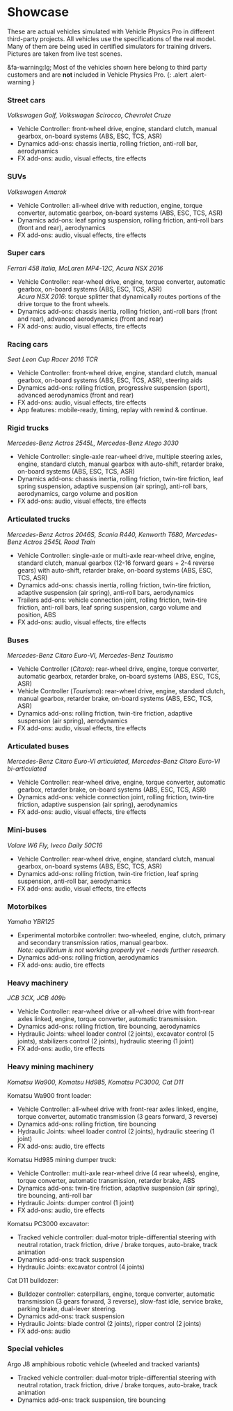 # Showcase

These are actual vehicles simulated with Vehicle Physics Pro in different third-party projects.
All vehicles use the specifications of the real model. Many of them are being used in certified
simulators for training drivers. Pictures are taken from live test scenes.

&fa-warning:lg; Most of the vehicles shown here belong to third party customers and are **not**
included in Vehicle Physics Pro.
{: .alert .alert-warning }

### Street cars

_Volkswagen Golf, Volkswagen Scirocco, Chevrolet Cruze_

<div class="imagegallery" sm="1" md="2" lg="3" style="display:none">
	<img class="clickview" src="/img/showcase/volkswagen-golf.jpg" alt="Volkswagen Golf">
	<img class="clickview" src="/img/showcase/volkswagen-scirocco.jpg" alt="Volkswagen Scirocco">
	<img class="clickview" src="/img/showcase/chevrolet-cruze.jpg" alt="Chevrolet Cruze">
</div>

- Vehicle Controller: front-wheel drive, engine, standard clutch, manual gearbox, on-board systems (ABS, ESC, TCS, ASR)
- Dynamics add-ons: chassis inertia, rolling friction, anti-roll bar, aerodynamics
- FX add-ons: audio, visual effects, tire effects

### SUVs

_Volkswagen Amarok_

<div class="imagegallery" sm="1" md="2" lg="2" style="display:none">
	<img class="clickview" src="/img/showcase/volkswagen-amarok-02.jpg" alt="Volkswagen Amarok">
</div>

- Vehicle Controller: all-wheel drive with reduction, engine, torque converter, automatic gearbox, on-board systems (ABS, ESC, TCS, ASR)
- Dynamics add-ons: leaf spring suspension, rolling friction, anti-roll bars (front and rear), aerodynamics
- FX add-ons: audio, visual effects, tire effects

### Super cars

_Ferrari 458 Italia, McLaren MP4-12C, Acura NSX 2016_

<div class="imagegallery" sm="1" md="2" lg="3" style="display:none">
	<img class="clickview" src="/img/showcase/ferrari-458-italia.jpg" alt="Ferrari 458 Italia">
	<img class="clickview" src="/img/showcase/mclaren-mp4-12c-02.jpg" alt="McLaren MP4-12C">
	<img class="clickview" src="/img/showcase/acura-nsx-2016.jpg" alt="Acura NSX 2016">
</div>

- Vehicle Controller: rear-wheel drive, engine, torque converter, automatic gearbox, on-board systems (ABS, ESC, TCS, ASR)<br>
_Acura NSX 2016_: torque splitter that dynamically routes portions of the drive torque to the front wheels.
- Dynamics add-ons: chassis inertia, rolling friction, anti-roll bars (front and rear), advanced aerodynamics (front and rear)
- FX add-ons: audio, visual effects, tire effects

### Racing cars

_Seat Leon Cup Racer 2016 TCR_

<div class="imagegallery" sm="1" md="2" lg="2" style="display:none">
	<img class="clickview" src="/img/showcase/seat-leon-cup-racer-2016-tcr-01.jpg" alt="Seat Leon Cup Racer 2016 TCR">
</div>

- Vehicle Controller: front-wheel drive, engine, standard clutch, manual gearbox, on-board systems (ABS, ESC, TCS, ASR), steering aids
- Dynamics add-ons: rolling friction, progressive suspension (sport), advanced aerodynamics (front and rear)
- FX add-ons: audio, visual effects, tire effects
- App features: mobile-ready, timing, replay with rewind & continue.

### Rigid trucks

_Mercedes-Benz Actros 2545L, Mercedes-Benz Atego 3030_

<div class="imagegallery" sm="1" md="2" lg="2" style="display:none">
	<img class="clickview" src="/img/showcase/mercedes-benz-actros-2545l.jpg" alt="Mercedes-Benz Actros 2545L">
	<img class="clickview" src="/img/showcase/mercedes-benz-atego-3030.jpg" alt="Mercedes-Benz Atego 3030">
</div>

- Vehicle Controller: single-axle rear-wheel drive, multiple steering axles, engine, standard clutch, manual gearbox with auto-shift, retarder brake, on-board systems (ABS, ESC, TCS, ASR)
- Dynamics add-ons: chassis inertia, rolling friction, twin-tire friction, leaf spring suspension, adaptive suspension (air spring), anti-roll bars, aerodynamics, cargo volume and position
- FX add-ons: audio, visual effects, tire effects

### Articulated trucks

_Mercedes-Benz Actros 2046S, Scania R440, Kenworth T680, Mercedes-Benz Actros 2545L Road Train_

<div class="imagegallery" sm="1" md="2" lg="2" style="display:none">
	<img class="clickview" src="/img/showcase/mercedes-benz-actros-2046s-01.jpg" alt="Mercedes-Benz Actros 2046S">
	<img class="clickview" src="/img/showcase/scania-r440.jpg" alt="Mercedes-Benz Atego 3030">
	<img class="clickview" src="/img/showcase/kenworth-t680-01.jpg" alt="Mercedes-Benz Atego 3030">
	<img class="clickview" src="/img/showcase/mercedes-benz-actros-2545l-road-train.jpg" alt="Mercedes-Benz Actros 2545L Road Train">
</div>

- Vehicle Controller: single-axle or multi-axle rear-wheel drive, engine, standard clutch, manual gearbox (12-16 forward gears + 2-4 reverse gears) with auto-shift, retarder brake, on-board systems (ABS, ESC, TCS, ASR)
- Dynamics add-ons: chassis inertia, rolling friction, twin-tire friction, adaptive suspension (air spring), anti-roll bars, aerodynamics
- Trailers add-ons: vehicle connection joint, rolling friction, twin-tire friction, anti-roll bars, leaf spring suspension, cargo volume and position, ABS
- FX add-ons: audio, visual effects, tire effects

### Buses

_Mercedes-Benz Citaro Euro-VI, Mercedes-Benz Tourismo_

<div class="imagegallery" sm="1" md="2" lg="2" style="display:none">
	<img class="clickview" src="/img/showcase/mercedes-benz-citaro-euro-vi.jpg" alt="Mercedes-Benz Citaro Euro-VI">
	<img class="clickview" src="/img/showcase/mercedes-benz-tourismo-01.jpg" alt="Mercedes-Benz Tourismo">
</div>

- Vehicle Controller (_Citaro_): rear-wheel drive, engine, torque converter, automatic gearbox, retarder brake, on-board systems (ABS, ESC, TCS, ASR)
- Vehicle Controller (_Tourismo_): rear-wheel drive, engine, standard clutch, manual gearbox, retarder brake, on-board systems (ABS, ESC, TCS, ASR)
- Dynamics add-ons: rolling friction, twin-tire friction, adaptive suspension (air spring), aerodynamics
- FX add-ons: audio, visual effects, tire effects

### Articulated buses

_Mercedes-Benz Citaro Euro-VI articulated, Mercedes-Benz Citaro Euro-VI bi-articulated_

<div class="imagegallery" sm="1" md="2" lg="2" style="display:none">
	<img class="clickview" src="/img/showcase/mercedes-benz-citaro-euro-vi-articulated.jpg" alt="Mercedes-Benz Citaro Euro-VI articulated">
	<img class="clickview" src="/img/showcase/mercedes-benz-citaro-euro-vi-bi-articulated.jpg" alt="Mercedes-Benz Citaro Euro-VI bi-articulated">
</div>

- Vehicle Controller: rear-wheel drive, engine, torque converter, automatic gearbox, retarder brake, on-board systems (ABS, ESC, TCS, ASR)
- Dynamics add-ons: vehicle connection joint, rolling friction, twin-tire friction, adaptive suspension (air spring), aerodynamics
- FX add-ons: audio, visual effects, tire effects

### Mini-buses

_Volare W6 Fly, Iveco Daily 50C16_

<div class="imagegallery" sm="1" md="2" lg="2" style="display:none">
	<img class="clickview" src="/img/showcase/volare-w6-fly.jpg" alt="Volare W6 Fly">
	<img class="clickview" src="/img/showcase/iveco-daily-50c16.jpg" alt="Iveco Daily 50C16">
</div>

- Vehicle Controller: rear-wheel drive, engine, standard clutch, manual gearbox, on-board systems (ABS, ESC, TCS, ASR)
- Dynamics add-ons: rolling friction, twin-tire friction, leaf spring suspension, anti-roll bar, aerodynamics
- FX add-ons: audio, visual effects, tire effects

### Motorbikes

_Yamaha YBR125_

<div class="imagegallery" sm="1" md="2" lg="2" style="display:none">
	<img class="clickview" src="/img/showcase/yamaha-ibr125.jpg" alt="Yamaha YBR125">
</div>

- Experimental motorbike controller: two-wheeled, engine, clutch, primary and secondary transmission ratios, manual gearbox.<br>
_Note: equilibrium is not working properly yet - needs further research._
- Dynamics add-ons: rolling friction, aerodynamics
- FX add-ons: audio, tire effects

### Heavy machinery

_JCB 3CX, JCB 409b_

<div class="imagegallery" sm="1" md="2" lg="2" style="display:none">
	<img class="clickview" src="/img/showcase/jcb-3cx-03.jpg" alt="JCB 3CX">
	<img class="clickview" src="/img/showcase/jcb-409b-02.jpg" alt="JCB 409b">
</div>

- Vehicle Controller: rear-wheel drive or all-wheel drive with front-rear axles linked, engine, torque converter, automatic transmission.
- Dynamics add-ons: rolling friction, tire bouncing, aerodynamics
- Hydraulic Joints: wheel loader control (2 joints), excavator control (5 joints), stabilizers control (2 joints), hydraulic steering (1 joint)
- FX add-ons: audio, tire effects

### Heavy mining machinery

_Komatsu Wa900, Komatsu Hd985, Komatsu PC3000, Cat D11_

<div class="imagegallery" sm="1" md="2" lg="2" style="display:none">
	<img class="clickview" src="/img/showcase/komatsu-wa900-02.jpg" alt="Komatsu Wa900">
	<img class="clickview" src="/img/showcase/komatsu-hd985.jpg" alt="Komatsu Hd985">
	<img class="clickview" src="/img/showcase/komatsu-pc3000-03.jpg" alt="Komatsu PC3000">
	<img class="clickview" src="/img/showcase/cat-d11-02.jpg" alt="Cat D11">
</div>

Komatsu Wa900 front loader:

- Vehicle Controller: all-wheel drive with front-rear axles linked, engine, torque converter, automatic transmission (3 gears forward, 3 reverse)
- Dynamics add-ons: rolling friction, tire bouncing
- Hydraulic Joints: wheel loader control (2 joints), hydraulic steering (1 joint)
- FX add-ons: audio, tire effects

Komatsu Hd985 mining dumper truck:

- Vehicle Controller: multi-axle rear-wheel drive (4 rear wheels), engine, torque converter, automatic transmission, retarder brake, ABS
- Dynamics add-ons: twin-tire friction, adaptive suspension (air spring), tire bouncing, anti-roll bar
- Hydraulic Joints: dumper control (1 joint)
- FX add-ons: audio, tire effects

Komatsu PC3000 excavator:

- Tracked vehicle controller: dual-motor triple-differential steering with neutral rotation, track friction, drive / brake torques, auto-brake, track animation
- Dynamics add-ons: track suspension
- Hydraulic Joints: excavator control (4 joints)

Cat D11 bulldozer:

- Bulldozer controller: caterpillars, engine, torque converter, automatic transmission (3 gears forward, 3 reverse), slow-fast idle, service brake, parking brake, dual-lever steering.
- Dynamics add-ons: track suspension
- Hydraulic Joints: blade control (2 joints), ripper control (2 joints)
- FX add-ons: audio

### Special vehicles

Argo J8 amphibious robotic vehicle (wheeled and tracked variants)

<div class="imagegallery" sm="1" md="2" lg="2" style="display:none">
	<img class="clickview" src="/img/showcase/argo-j8-amphibious-robotic-vehicle-tracked-02.jpg" alt="Argo J8 amphibious robotic vehicle with tracks">
	<img class="clickview" src="/img/showcase/argo-j8-amphibious-robotic-vehicle-wheeled-01.jpg" alt="Argo J8 amphibious robotic vehicle">
</div>

- Tracked vehicle controller: dual-motor triple-differential steering with neutral rotation, track friction, drive / brake torques, auto-brake, track animation
- Dynamics add-ons: track suspension, tire bouncing